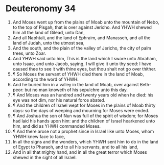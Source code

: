﻿# Deuteronomy 34
1. And Moses went up from the plains of Moab unto the mountain of Nebo, to the top of Pisgah, that is over against Jericho. And YHWH shewed him all the land of Gilead, unto Dan, 
2. And all Naphtali, and the land of Ephraim, and Manasseh, and all the land of Judah, unto the utmost sea, 
3. And the south, and the plain of the valley of Jericho, the city of palm trees, unto Zoar. 
4. And YHWH said unto him, This is the land which I sware unto Abraham, unto Isaac, and unto Jacob, saying, I will give it unto thy seed: I have caused thee to see it with thine eyes, but thou shalt not go over thither. 
5. ¶ So Moses the servant of YHWH died there in the land of Moab, according to the word of YHWH. 
6. And he buried him in a valley in the land of Moab, over against Beth-peor: but no man knoweth of his sepulchre unto this day. 
7. ¶ And Moses was an hundred and twenty years old when he died: his eye was not dim, nor his natural force abated. 
8. ¶ And the children of Israel wept for Moses in the plains of Moab thirty days: so the days of weeping and mourning for Moses were ended. 
9. ¶ And Joshua the son of Nun was full of the spirit of wisdom; for Moses had laid his hands upon him: and the children of Israel hearkened unto him, and did as YHWH commanded Moses. 
10. ¶ And there arose not a prophet since in Israel like unto Moses, whom YHWH knew face to face, 
11. In all the signs and the wonders, which YHWH sent him to do in the land of Egypt to Pharaoh, and to all his servants, and to all his land, 
12. And in all that mighty hand, and in all the great terror which Moses shewed in the sight of all Israel. 
